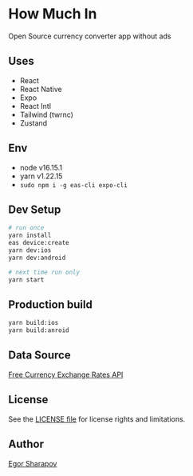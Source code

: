 # How Much In
Open Source currency converter app without ads

## Uses
- React
- React Native
- Expo
- React Intl
- Tailwind (twrnc)
- Zustand

## Env

- node v16.15.1
- yarn v1.22.15
- `sudo npm i -g eas-cli expo-cli`

## Dev Setup
```sh
# run once
yarn install
eas device:create
yarn dev:ios
yarn dev:android

# next time run only
yarn start
```

## Production build
```sh
yarn build:ios
yarn build:anroid
```

## Data Source

[Free Currency Exchange Rates API](https://github.com/fawazahmed0/exchange-api)

## License

See the [LICENSE file](LICENSE.txt) for license rights and limitations.

## Author

[Egor Sharapov](https://egor.sh)
